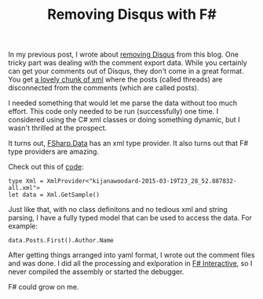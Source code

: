 ﻿---
title: Removing Disqus with F# 
published: July 28, 2016
tags: fsharp
---

In my previous post, I wrote about [removing Disqus] from this blog. One tricky part was dealing with the comment export data. While you certainly can get your comments out of Disqus, they don't come in a great format. You get [a lovely chunk of xml][xml] where the posts (called threads) are disconnected from the comments (which are called posts).

I needed something that would let me parse the data without too much effort. This code only needed to be run (successfully) one time. I considered using the C# xml classes or doing something dynamic, but I wasn't thrilled at the prospect.

It turns out, [FSharp.Data] has an xml type provider. It also turns out that F# type providers are amazing.

Check out this of [code]:

    type Xml = XmlProvider<"kijanawoodard-2015-03-19T23_28_52.887832-all.xml">
    let data = Xml.GetSample()

Just like that, with no class definitons and no tedious xml and string parsing, I have a fully typed model that can be used to access the data. For example:

    data.Posts.First().Author.Name

After getting things arranged into yaml format, I wrote out the comment files and was done. I did all the processing and exlporation in [F# Interactive], so I never compiled the assembly or started the debugger.

F# could grow on me.


[removing Disqus]: /goodbye-disqus
[xml]: https://github.com/kijanawoodard/DisqusParser/blob/master/kijanawoodard-2015-03-19T23_28_52.887832-all.xml
[FSharp.Data]: http://fsharp.github.io/FSharp.Data/
[code]: https://github.com/kijanawoodard/DisqusParser/blob/master/tryout.fsx#L11
[F# Interactive]: https://fsharpforfunandprofit.com/installing-and-using/